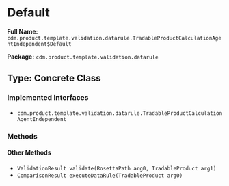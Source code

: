 # Default

**Full Name:** `cdm.product.template.validation.datarule.TradableProductCalculationAgentIndependent$Default`

**Package:** `cdm.product.template.validation.datarule`

## Type: Concrete Class

### Implemented Interfaces

- `cdm.product.template.validation.datarule.TradableProductCalculationAgentIndependent`

### Methods

#### Other Methods

- `ValidationResult validate(RosettaPath arg0, TradableProduct arg1)`
- `ComparisonResult executeDataRule(TradableProduct arg0)`

